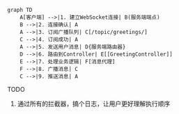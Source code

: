 ```mermaid
graph TD
    A[客户端] -->|1. 建立WebSocket连接| B(服务端端点)
    B -->|2. 连接确认| A
    A -->|3. 订阅广播队列| C[/topic/greetings/]
    C -->|4. 订阅成功| A
    A -->|5. 发送用户消息| D{服务端路由器}
    D -->|6. 路由到Controller| E[[GreetingController]]
    E -->|7. 处理业务逻辑| F[消息代理]
    F -->|8. 广播消息| C
    C -->|9. 推送消息| A
```

TODO

1. 通过所有的拦截器，搞个日志，让用户更好理解执行顺序

